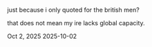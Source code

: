 just because i only quoted for the british men?  

that does not mean my ire lacks global capacity.  

Oct 2, 2025
2025-10-02
